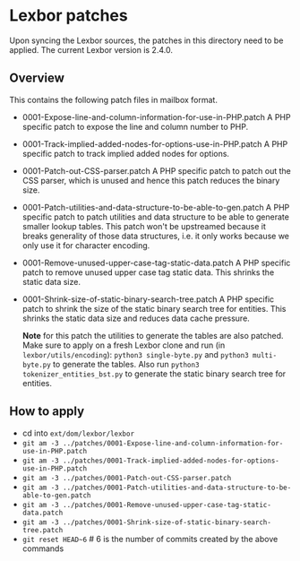 # Lexbor patches

Upon syncing the Lexbor sources, the patches in this directory need to be applied.
The current Lexbor version is 2.4.0.

## Overview

This contains the following patch files in mailbox format.

* 0001-Expose-line-and-column-information-for-use-in-PHP.patch
  A PHP specific patch to expose the line and column number to PHP.
* 0001-Track-implied-added-nodes-for-options-use-in-PHP.patch
  A PHP specific patch to track implied added nodes for options.
* 0001-Patch-out-CSS-parser.patch
  A PHP specific patch to patch out the CSS parser, which is unused and hence this patch reduces the binary size.
* 0001-Patch-utilities-and-data-structure-to-be-able-to-gen.patch
  A PHP specific patch to patch utilities and data structure to be able to generate smaller lookup tables.
  This patch won't be upstreamed because it breaks generality of those data structures, i.e. it only works
  because we only use it for character encoding.
* 0001-Remove-unused-upper-case-tag-static-data.patch
  A PHP specific patch to remove unused upper case tag static data. This shrinks the static data size.
* 0001-Shrink-size-of-static-binary-search-tree.patch
  A PHP specific patch to shrink the size of the static binary search tree for entities.
  This shrinks the static data size and reduces data cache pressure.

  **Note** for this patch the utilities to generate the tables are also patched.
  Make sure to apply on a fresh Lexbor clone and run (in `lexbor/utils/encoding`): `python3 single-byte.py` and `python3 multi-byte.py` to generate the tables.
  Also run `python3 tokenizer_entities_bst.py` to generate the static binary search tree for entities.

## How to apply

* cd into `ext/dom/lexbor/lexbor`
* `git am -3 ../patches/0001-Expose-line-and-column-information-for-use-in-PHP.patch`
* `git am -3 ../patches/0001-Track-implied-added-nodes-for-options-use-in-PHP.patch`
* `git am -3 ../patches/0001-Patch-out-CSS-parser.patch`
* `git am -3 ../patches/0001-Patch-utilities-and-data-structure-to-be-able-to-gen.patch`
* `git am -3 ../patches/0001-Remove-unused-upper-case-tag-static-data.patch`
* `git am -3 ../patches/0001-Shrink-size-of-static-binary-search-tree.patch`
* `git reset HEAD~6` # 6 is the number of commits created by the above commands
